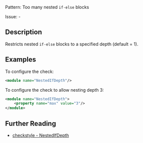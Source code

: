 Pattern: Too many nested `if-else` blocks

Issue: -

## Description

Restricts nested `if-else` blocks to a specified depth (default = 1). 

## Examples

To configure the check: 


```xml
<module name="NestedIfDepth"/>
```
        

To configure the check to allow nesting depth 3: 


```xml
<module name="NestedIfDepth">
    <property name="max" value="3"/>
</module>
```

## Further Reading

* [checkstyle - NestedIfDepth](https://checkstyle.sourceforge.io/checks/coding/nestedifdepth.html#NestedIfDepth)
